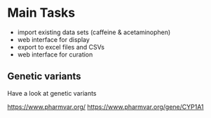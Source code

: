 # Main Tasks

* import existing data sets (caffeine & acetaminophen)
* web interface for display
* export to excel files and CSVs
* web interface for curation

## Genetic variants
Have a look at genetic variants

https://www.pharmvar.org/
https://www.pharmvar.org/gene/CYP1A1
